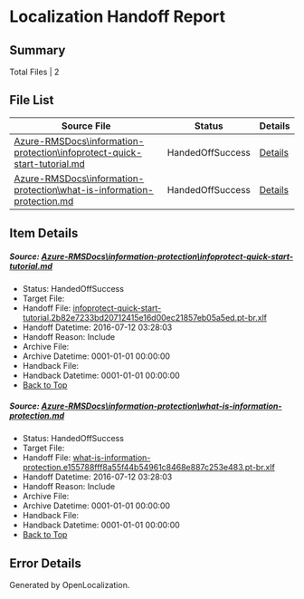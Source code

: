 # <a name='report-top'></a> Localization Handoff Report

## Summary
 Total Files | 2

## File List
 Source File | Status | Details 
 ----------- | ------ | ------- 
 [Azure-RMSDocs\information-protection\infoprotect-quick-start-tutorial.md](https://github.com/Microsoft/Azure-RMSDocs-pr/blob/33ae4e5f700e2a4722c1a24a5205f5c990e26ab8/Azure-RMSDocs/information-protection/infoprotect-quick-start-tutorial.md) | HandedOffSuccess | [Details](#01b4dcd4900b215b8898e8cf3d04cfc53d299222155)
 [Azure-RMSDocs\information-protection\what-is-information-protection.md](https://github.com/Microsoft/Azure-RMSDocs-pr/blob/33ae4e5f700e2a4722c1a24a5205f5c990e26ab8/Azure-RMSDocs/information-protection/what-is-information-protection.md) | HandedOffSuccess | [Details](#dedef2de3f0e99bee4479dd1e74dd20b1a6b2131161)

## Item Details
##### <a name='01b4dcd4900b215b8898e8cf3d04cfc53d299222155'></a> Source: [Azure-RMSDocs\information-protection\infoprotect-quick-start-tutorial.md](https://github.com/Microsoft/Azure-RMSDocs-pr/blob/33ae4e5f700e2a4722c1a24a5205f5c990e26ab8/Azure-RMSDocs/information-protection/infoprotect-quick-start-tutorial.md)
* Status: HandedOffSuccess
* Target File: 
* Handoff File: [infoprotect-quick-start-tutorial.2b82e7233bd20712415e16d00ec21857eb05a5ed.pt-br.xlf](https://github.com/Microsoft/EM.handoff/blob/3c6a0e4dd7299fa4f5b9f5c58043de6f24afd4de/ol-handoff/Microsoft/Azure-RMSDocs-pr.pt-br/master/infoprotect-quick-start-tutorial.2b82e7233bd20712415e16d00ec21857eb05a5ed.pt-br.xlf)
* Handoff Datetime: 2016-07-12 03:28:03
* Handoff Reason: Include
* Archive File: 
* Archive Datetime: 0001-01-01 00:00:00
* Handback File: 
* Handback Datetime: 0001-01-01 00:00:00
* [Back to Top](#report-top)

##### <a name='dedef2de3f0e99bee4479dd1e74dd20b1a6b2131161'></a> Source: [Azure-RMSDocs\information-protection\what-is-information-protection.md](https://github.com/Microsoft/Azure-RMSDocs-pr/blob/33ae4e5f700e2a4722c1a24a5205f5c990e26ab8/Azure-RMSDocs/information-protection/what-is-information-protection.md)
* Status: HandedOffSuccess
* Target File: 
* Handoff File: [what-is-information-protection.e155788fff8a55f44b54961c8468e887c253e483.pt-br.xlf](https://github.com/Microsoft/EM.handoff/blob/3c6a0e4dd7299fa4f5b9f5c58043de6f24afd4de/ol-handoff/Microsoft/Azure-RMSDocs-pr.pt-br/master/what-is-information-protection.e155788fff8a55f44b54961c8468e887c253e483.pt-br.xlf)
* Handoff Datetime: 2016-07-12 03:28:03
* Handoff Reason: Include
* Archive File: 
* Archive Datetime: 0001-01-01 00:00:00
* Handback File: 
* Handback Datetime: 0001-01-01 00:00:00
* [Back to Top](#report-top)


## Error Details

Generated by OpenLocalization.
